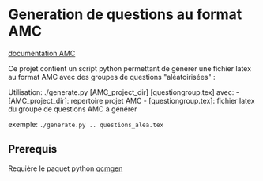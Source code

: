 # Generation de questions au format AMC

[documentation AMC](https://download.auto-multiple-choice.net/auto-multiple-choice.en.pdf)

Ce projet contient un script python permettant de générer une fichier latex au format AMC avec des groupes de questions "aléatoirisées" :

Utilisation: ./generate.py [AMC_project_dir] [questiongroup.tex]
    avec:
    - [AMC_project_dir]: repertoire projet AMC
    - [questiongroup.tex]: fichier latex du groupe de questions AMC à générer

exemple: `./generate.py .. questions_alea.tex`

## Prerequis

Requière le paquet python [qcmgen](https://github.com/simonAndre/qcmgen)